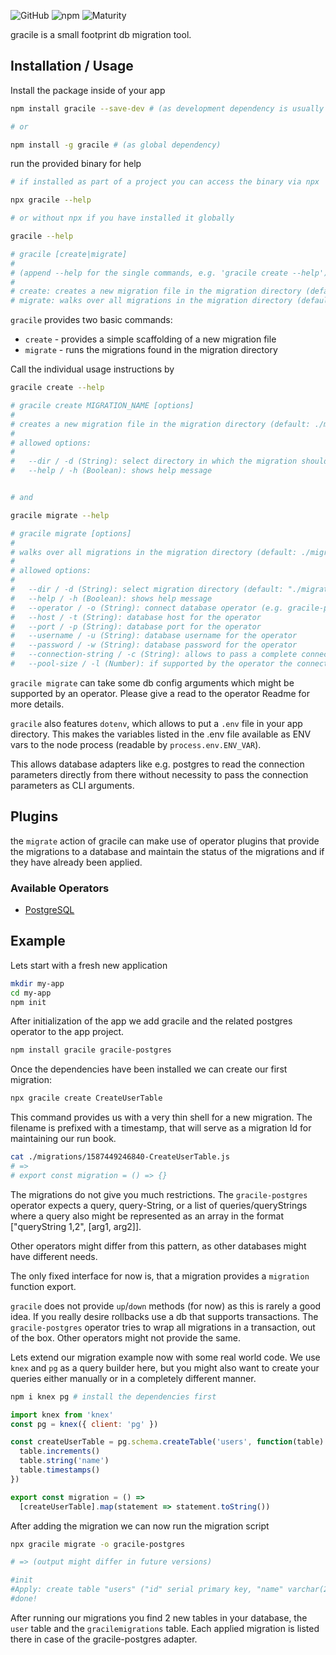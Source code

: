 ![GitHub](https://img.shields.io/github/license/mechanoid/gracile)
![npm](https://img.shields.io/npm/v/gracile)
![Maturity](https://img.shields.io/badge/maturity-alpha-lightgrey)

gracile is a small footprint db migration tool.

## Installation / Usage

Install the package inside of your app

```bash
npm install gracile --save-dev # (as development dependency is usually feasible)

# or

npm install -g gracile # (as global dependency)
```

run the provided binary for help

```bash
# if installed as part of a project you can access the binary via npx

npx gracile --help

# or without npx if you have installed it globally

gracile --help

# gracile [create|migrate]
#
# (append --help for the single commands, e.g. 'gracile create --help')
#
# create: creates a new migration file in the migration directory (default: ./migrations)
# migrate: walks over all migrations in the migration directory (default: ./migrations) and maintains the migration state in the database
```

`gracile` provides two basic commands:

- `create` - provides a simple scaffolding of a new migration file
- `migrate` - runs the migrations found in the migration directory

Call the individual usage instructions by

```bash
gracile create --help

# gracile create MIGRATION_NAME [options]
#
# creates a new migration file in the migration directory (default: ./migrations)
#
# allowed options:
#
#   --dir / -d (String): select directory in which the migration should be created (default: "./migrations")
#   --help / -h (Boolean): shows help message


# and

gracile migrate --help

# gracile migrate [options]
#
# walks over all migrations in the migration directory (default: ./migrations) and maintains the migration state in the database
#
# allowed options:
#
#   --dir / -d (String): select migration directory (default: "./migrations")
#   --help / -h (Boolean): shows help message
#   --operator / -o (String): connect database operator (e.g. gracile-postgres)
#   --host / -t (String): database host for the operator
#   --port / -p (String): database port for the operator
#   --username / -u (String): database username for the operator
#   --password / -w (String): database password for the operator
#   --connection-string / -c (String): allows to pass a complete connection string if supported by the operator. The connectionString is usually mutual exclusive to username/password, host, port, etc
#   --pool-size / -l (Number): if supported by the operator the connection pool size of the db can be set
```

`gracile migrate` can take some db config arguments which might be supported
by an operator. Please give a read to the operator Readme for more details.

`gracile` also features `dotenv`, which allows to put a `.env` file in your
app directory. This makes the variables listed in the .env file available
as ENV vars to the node process (readable by `process.env.ENV_VAR`).

This allows database adapters like e.g. postgres to read the connection parameters
directly from there without necessity to pass the connection parameters as CLI arguments.

## Plugins

the `migrate` action of gracile can make use of operator plugins
that provide the migrations to a database and maintain the status
of the migrations and if they have already been applied.

### Available Operators

- [PostgreSQL](https://github.com/mechanoid/gracile-postgres)

## Example

Lets start with a fresh new application

```bash
mkdir my-app
cd my-app
npm init
```

After initialization of the app we add gracile and the
related postgres operator to the app project.

```bash
npm install gracile gracile-postgres
```

Once the dependencies have been installed we can create our first migration:

```bash
npx gracile create CreateUserTable
```

This command provides us with a very thin shell for a new migration.
The filename is prefixed with a timestamp, that will serve as a migration Id
for maintaining our run book.

```bash
cat ./migrations/1587449246840-CreateUserTable.js
# =>
# export const migration = () => {}
```

The migrations do not give you much restrictions. The `gracile-postgres` operator
expects a query, query-String, or a list of queries/queryStrings where a query
also might be represented as an array in the format ["queryString $1,$2", [arg1, arg2]].

Other operators might differ from this pattern, as other databases might have different needs.

The only fixed interface for now is, that a migration provides a `migration` function export.

`gracile` does not provide `up`/`down` methods (for now) as this is rarely a
good idea. If you really desire rollbacks use a db that supports transactions.
The `gracile-postgres` operator tries to wrap all migrations in a transaction,
out of the box. Other operators might not provide the same.

Lets extend our migration example now with some real world code. We use `knex` and `pg`
as a query builder here, but you might also want to create your queries
either manually or in a completely different manner.

```bash
npm i knex pg # install the dependencies first
```

```javascript
import knex from 'knex'
const pg = knex({ client: 'pg' })

const createUserTable = pg.schema.createTable('users', function(table) {
  table.increments()
  table.string('name')
  table.timestamps()
})

export const migration = () =>
  [createUserTable].map(statement => statement.toString())
```

After adding the migration we can now run the migration script

```bash
npx gracile migrate -o gracile-postgres

# => (output might differ in future versions)

#init
#Apply: create table "users" ("id" serial primary key, "name" varchar(255), "created_at" timestamptz, "updated_at" timestamptz)
#done!
```

After running our migrations you find 2 new tables in your database, the `user` table and the `gracilemigrations` table.
Each applied migration is listed there in case of the gracile-postgres adapter.
